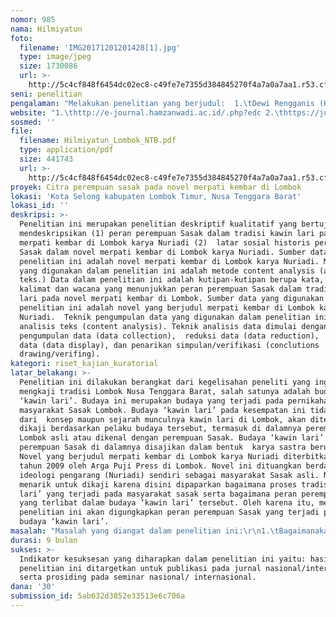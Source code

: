 ```yaml
---
nomor: 985
nama: Hilmiyatun
foto:
  filename: 'IMG20171201201428[1].jpg'
  type: image/jpeg
  size: 1730086
  url: >-
    http://5c4cf848f6454dc02ec8-c49fe7e7355d384845270f4a7a0a7aa1.r53.cf2.rackcdn.com/f40976a5-3907-4a75-916b-a6f2c9f16f39/IMG20171201201428[1].jpg
seni: penelitian
pengalaman: "Melakukan penelitian yang berjudul:  1.\tDewi Rengganis (Kajian Antropologi Sastra Levi- Strauss). 2.\tRepresentasi bahasa perempuan pada tokoh Puteri Mas Ambara Sari dalam naskah lontar megantaka: kajian semiotika sastra."
website: "1.\thttp://e-journal.hamzanwadi.ac.id/.php?edc 2.\thttps://jurnal.unigal.ac.id/index.php/literasi"
sosmed: ''
file:
  filename: Hilmiyatun_Lombok_NTB.pdf
  type: application/pdf
  size: 441743
  url: >-
    http://5c4cf848f6454dc02ec8-c49fe7e7355d384845270f4a7a0a7aa1.r53.cf2.rackcdn.com/b1d5205d-2602-4826-a160-d3dd50b5b969/Hilmiyatun_Lombok_NTB.pdf
proyek: Citra perempuan sasak pada novel merpati kembar di Lombok
lokasi: 'Kota Selong kabupaten Lombok Timur, Nusa Tenggara Barat'
lokasi_id: ''
deskripsi: >-
  Penelitian ini merupakan penelitian deskriptif kualitatif yang bertujuan untuk
  mendeskripsikan (1) peran perempuan Sasak dalam tradisi kawin lari pada novel
  merpati kembar di Lombok karya Nuriadi (2)  latar sosial historis perempuan
  Sasak dalam novel merpati kembar di Lombok karya Nuriadi. Sumber data dalam
  penelitian ini adalah novel merpati kembar di Lombok karya Nuriadi. Metode
  yang digunakan dalam penelitian ini adalah metode content analysis (analisis
  teks.) Data dalam penelitian ini adalah kutipan-kutipan berupa kata, frase,
  kalimat dan wacana yang menunjukkan peran perempuan Sasak dalam tradisi kawin
  lari pada novel merpati kembar di Lombok. Sumber data yang digunakan dalam
  penelitian ini adalah novel yang berjudul merpati kembar di Lombok karya
  Nuriadi.  Teknik pengumpulan data yang digunakan dalam penelitian ini adalah
  analisis teks (content analysis). Teknik analisis data dimulai dengan
  pengumpulan data (data collection),  reduksi data (data reduction),  penyajian
  data (data display), dan penarikan simpulan/verifikasi (conclutions
  drawing/verifing). 
kategori: riset_kajian_kuratorial
latar_belakang: >-
  Penelitian ini dilakukan berangkat dari kegelisahan peneliti yang ingin
  mengkaji tradisi Lombok Nusa Tenggara Barat, salah satunya adalah budaya
  ‘kawin lari’. Budaya ini merupakan budaya yang terjadi pada pernikahan
  masyarakat Sasak Lombok. Budaya ‘kawin lari’ pada kesempatan ini tidak dikaji
  dari  konsep maupun sejarah munculnya kawin lari di Lombok, akan ditetapi
  dikaji berdasarkan pelaku budaya tersebut, termasuk di dalamnya perempuan
  Lombok asli atau dikenal dengan perempuan Sasak. Budaya ‘kawin lari’ dan peran
  perempuan Sasak di dalamnya disajikan dalam bentuk  karya sastra berupa novel.
  Novel yang berjudul merpati kembar di Lombok karya Nuriadi diterbitkan pada
  tahun 2009 oleh Arga Puji Press di Lombok. Novel ini dituangkan berdasarkan
  ideologi pengarang (Nuriadi) sendiri sebagai masyarakat Sasak asli. Novel ini
  menarik untuk dikaji karena disini dipaparkan bagaimana proses tradisi ‘kawin
  lari’ yang terjadi pada masyarakat sasak serta bagaimana peran perempuan Sasak
  yang terlibat dalam budaya ‘kawin lari’ tersebut. Oleh karena itu, melalui
  penelitian ini akan digungkapkan peran perempuan Sasak yang terjadi pada
  budaya ‘kawin lari’. 
masalah: "Masalah yang diangat dalam penelitian ini:\r\n1.\tBagaimanakah peran perempuan Sasak dalam tradisi kawin lari pada novel merpati kembar di Lombok karya Nuriadi?\r\n2.\tBagaimanakah latar sosial historis perempuan Sasak yang terdapat pada novel Merpati kembar di Lombok karya Nuriadi?\r\n"
durasi: 9 bulan
sukses: >-
  Indikator kesuksesan yang diharapkan dalam penelitian ini yaitu: hasil
  penelitian ini ditargetkan untuk publikasi pada jurnal nasional/internasional
  serta prosiding pada seminar nasional/ internasional.
dana: '30'
submission_id: 5ab632d3852e33513e6c706a
---
```


